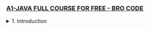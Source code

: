 ### [A1-JAVA FULL COURSE FOR FREE - BRO CODE](/courses/A1.md)

<details>
  <summary>1. Introduction </summary>

# Java JDK

![](https://github.com/omeatai/Java-Tutorial/assets/32337103/0070d7bd-d82d-4db0-87ae-2dfda7b31eda)

# Download Java JDK

https://www.oracle.com/ng/java/technologies/downloads/#jdk20-mac

![](https://github.com/omeatai/Java-Tutorial/assets/32337103/4459fb0f-8e8f-4e8e-a39b-acbb5baa0ea2)

# Download Eclipse

https://www.eclipse.org/downloads/

<img width="1211" alt="image" src="https://github.com/omeatai/Java-Tutorial/assets/32337103/5924db15-3181-4fbd-b4b1-637c82faca7e">

```java

```

```java

```

```java

```

```java

```

```java

```

```java

```

```java

```

</details>
